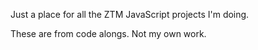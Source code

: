 Just a place for all the ZTM JavaScript projects I'm doing.

These are from code alongs. Not my own work.

